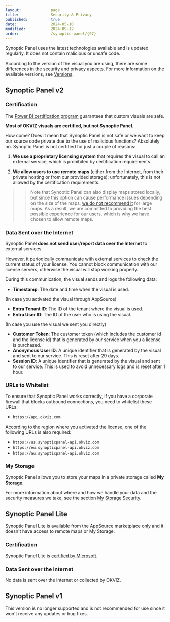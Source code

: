 ```yaml
---
layout:             page
title:              Security & Privacy
published:          true
date:               2024-05-10
modified:           2024-09-12
order:              /synoptic-panel/{97}
---
```

Synoptic Panel uses the latest technologies available and is updated regularly. It does not contain malicious or unsafe code.

According to the version of the visual you are using, there are some differences in the security and privacy aspects. For more information on the available versions, see [Versions](../versions/index.md).

## Synoptic Panel v2

### Certification

The [Power BI certification program](../../get-started/certification.md) guarantees that custom visuals are safe.

**Most of OKVIZ visuals are certified, but not Synoptic Panel.**

How come? Does it mean that Synoptic Panel is not safe or we want to keep our source code private due to the use of malicious functions? Absolutely no. Synoptic Panel is not certified for just a couple of reasons:

1. **We use a proprietary licensing system** that requires the visual to call an external service, which is prohibited by certification requirements.

2. **We allow users to use remote maps** (either from the Internet, from their private hosting or from our provided storage); unfortunately, this is not allowed by the certification requirements. 

>> Note that Synoptic Panel can also display maps stored locally, but since this option can cause performance issues depending on the size of the maps, [we do not recommend it](../concepts/best-practices.md) for large maps. As a result, we are committed to providing the best possible experience for our users, which is why we have chosen to allow remote maps.

### Data Sent over the Internet

Synoptic Panel **does not send user/report data over the Internet** to external services.

However, it periodically communicate with external services to check the current status of your license. You cannot block communication with our license servers, otherwise the visual will stop working properly.

During this communication, the visual sends and logs the following data:

- **Timestamp**: The date and time when the visual is used.

(In case you activated the visual through AppSource)
- **Entra Tenant ID**: The ID of the tenant where the visual is used.
- **Entra User ID**: The ID of the user who is using the visual.

(In case you use the visual we sent you directly)
- **Customer Token**: The customer token (which includes the customer id and the license id) that is generated by our service when you a license is purchased.
- **Anonymous User ID**: A unique identifier that is generated by the visual and sent to our service. This is reset after 29 days.
- **Session ID**: A unique identifier that is generated by the visual and sent to our service. This is used to avoid unnecessary logs and is reset after 1 hour.

### URLs to Whitelist

To ensure that Synoptic Panel works correctly, if you have a corporate firewall that blocks outbound connections, you need to whitelist these URLs:

- `https://api.okviz.com`

According to the region where you activated the license, one of the following URLs is also required:

- `https://us.synopticpanel-api.okviz.com`
- `https://eu.synopticpanel-api.okviz.com`
- `https://au.synopticpanel-api.okviz.com`


### My Storage

Synoptic Panel allows you to store your maps in a private storage called **My Storage**. 

For more information about where and how we handle your data and the security measures we take, see the section [My Storage Security](my-storage.md).


## Synoptic Panel Lite

Synoptic Panel Lite is available from the AppSource marketplace only and it doesn't have access to remote maps or My Storage.

### Certification

Synoptic Panel Lite is [certified by Microsoft](../../get-started/certification.md).


### Data Sent over the Internet

No data is sent over the Internet or collected by OKVIZ.

## Synoptic Panel v1

This version is no longer supported and is not recommended for use since it won't receive any updates or bug fixes.